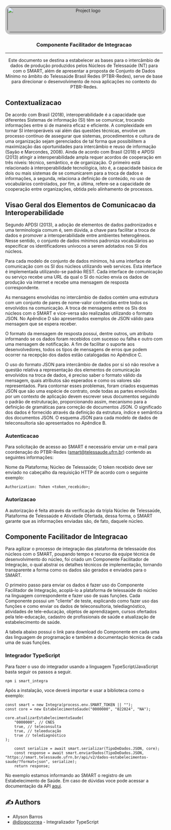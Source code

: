 <p align="center">
  <a href="" rel="noopener">
 <img width=500px height=80px style="background-color:#c4c4c4; padding: .5em; border-radius: 1rem;" src="https://smart.telessaude.ufrn.br/static/smart_v3/images/logo.png" alt="Project logo"></a>
</p>

<h3 align="center">Componente Facilitador de Integracao</h3>

---

<p align="center"> Este documento se destina a estabelecer as bases para o intercâmbio de dados de produção produzidos pelos Núcleos de Telessaúde (NT) para com o SMART, além de apresentar a proposta de Conjunto de Dados Mínimo no âmbito do Telessaúde Brasil Redes (PTBR-Redes), serve de base para direcionar o desenvolvimento de nova aplicações no contexto do PTBR-Redes.
    <br> 
</p>

## Contextualizacao

De acordo com Brasil (2018), interoperabilidade é a capacidade que diferentes Sistemas de informação (SI) têm se comunicar, trocando informações entre si de maneira eficaz e eficiente. A complexidade em tornar SI interoperáveis vai além das questões técnicas, envolve um processo contínuo de assegurar que sistemas, procedimentos e cultura de uma organização sejam gerenciados de tal forma que possibilitem a maximização das oportunidades para intercâmbio e reuso de informação (Sayão e Marcondes, 2008). Ainda de acordo com Brasil (2018) e APDSI (2013) atingir a interoperabilidade ampla requer acordos de cooperação em três níveis: técnico, semântico, e de organização. O primeiro está relacionado à interoperabilidade tecnológica, isto é, a capacidade básica de dois ou mais sistemas de se comunicarem para a troca de dados e informações, a segunda, relaciona a definição de conteúdo, no uso de vocabulários controlados, por fim, a última, refere-se a capacidade de cooperação entre organizações, obtida pelo alinhamento de processos.

## Visao Geral dos Elementos de Comunicacao da Interoperabilidade

Segundo APDSI (2013), a adoção de elementos de dados padronizados e uma terminologia comum é, sem dúvida, a chave para facilitar a troca de dados e promover a interoperabilidade entre ambientes heterogêneos. Nesse sentido, o conjunto de dados mínimos padroniza vocabulários ao especificar os identificadores unívocos a serem adotados nos SI dos núcleos.

Para cada modelo de conjunto de dados mínimos, há uma interface de comunicação com os SI dos núcleos utilizando web services. Esta interface é implementada utilizando-se padrão REST. Cada interface de comunicação ou serviço recebe uma URL da qual o SI do núcleo envia os dados de produção via internet e recebe uma mensagem de resposta correspondente.

As mensagens envolvidas no intercâmbio de dados contém uma estrutura com um conjunto de pares de nome-valor conhecidas entre todos os envolvidos na comunicação. A troca de mensagens entre os SIs dos núcleos com o SMART e vice-versa são realizadas utilizando o formato JSON. No Apêndice D são apresentados exemplos de JSON válido para mensagem que se espera receber.

O formato da mensagem de resposta possui, dentre outros, um atributo informando se os dados foram recebidos com sucesso ou falha e outro com uma mensagem de notificação. A fim de facilitar o suporte aos desenvolvedores, todos os tipos de mensagens de erros que podem ocorrer na recepção dos dados estão catalogadas no Apêndice C.

O uso do formato JSON para intercâmbio de dados por si só não resolve a questão relativa a representação dos elementos de comunicação envolvidos na troca de dados, é preciso saber o formato válido da mensagem, quais atributos são esperados e como os valores são representados. Para contornar esses problemas, foram criados esquemas JSON que são uma espécie de contrato, onde todas as partes envolvidas por um contexto de aplicação devem escrever seus documentos seguindo o padrão de estruturação, proporcionando assim, mecanismo para a definição de gramáticas para correção de documentos JSON. O significado dos dados é fornecido através da definição da estrutura, índice e semântica dos documentos JSON. O esquema JSON para cada modelo de dados de teleconsultoria são apresentados no Apêndice B.

### Autenticacao

Para solicitação de acesso ao SMART é necessário enviar um e-mail para coordenação do PTBR-Redes (smart@telessaude.ufrn.br) contendo as seguintes informações:

Nome da Plataforma;
Núcleo de Telessaúde;
O token recebido deve ser enviado no cabeçalho da requisição HTTP de acordo com o seguinte exemplo:

```
Authorization: Token <token_recebido>;
```

### Autorizacao

A autorização é feita através da verificação da tripla Núcleo de Telessaúde, Plataforma de Telessaúde e Atividade Ofertada, dessa forma, o SMART garante que as informações enviadas são, de fato, daquele núcleo.

## Componente Facilitador de Integracao

Para agilizar o processo de integração das plataforma de telessaúde dos núcleos com o SMART, poupando tempo e recurso da equipe técnica de desenvolvimento do núcleo, foi criado um Componente Facilitador de Integração, o qual abstrai os detalhes técnicos de implementação, tornando transparente a forma como os dados são gerados e enviados para o SMART.

O primeiro passo para enviar os dados é fazer uso do Componente Facilitador de Integração, acoplá-lo a plataforma de telessaúde do núcleo na linguagem correspondente e fazer uso de suas funções. Cada Componente possui um "cliente" de teste, explicando como fazer uso das funções e como enviar os dados de teleconsultoria, telediagnóstico, atividades de tele-educação, objetos de aprendizagem, cursos ofertados pela tele-educação, cadastro de profissionais de saúde e atualização de estabelecimento de saúde.

A tabela abaixo possui o link para download do Componente em cada uma das linguagem de programação e também a documentação técnica de cada uma de suas funções.

### Integrador TypeScript

Para fazer o uso do integrador usando a linguagem TypeScript/JavaScript basta seguir os passos a seguir.

```
npm i smart_integra
```

Após a instalação, voce deverá importar e usar a biblioteca como o exemplo:

    const smart = new Integra(process.env.SMART_TOKEN || "");
	const core = new EstabelecimentoSaude("0000000", "022024", "NA");

	core.atualizarEstabelecimentoSaude(
		"0000000", // CNES
		true, // teleconsulta
		true, // teleeducação
		true // telediagnóstico
	);

        const serialize = await smart.serializar(TipoDeDados.JSON, core);
        const response = await smart.enviarDados(TipoDeDados.JSON, "https://smart.telessaude.ufrn.br/api/v2/dados-estabelecimentos-saude/?format=json", serialize);
        return response;

No exemplo estamos informando ao SMART o registro de um Estabelecimento de Saúde. Em caso de dúvidas voce pode acessar a documentação da API [aqui](https://smart.telessaude.ufrn.br/webapp/api_docs/ "aqui").

## ✍️ Authors
- Allyson Barros
- [@diogocorrea](https://github.com/Diogo-Correa) - Integralizador TypeScript

